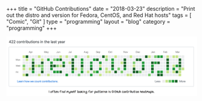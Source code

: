 +++
title = "GitHub Contributions"
date = "2018-03-23"
description = "Print out the distro and version for Fedora, CentOS, and Red Hat hosts"
tags = [ "Comic", "Git" ]
type = "programming"
layout = "blog"
category = "programming"
+++


<img src="/images/photos/github-contributions.png" alt="A slightly less fun passtime: making sense of people's C code.">

